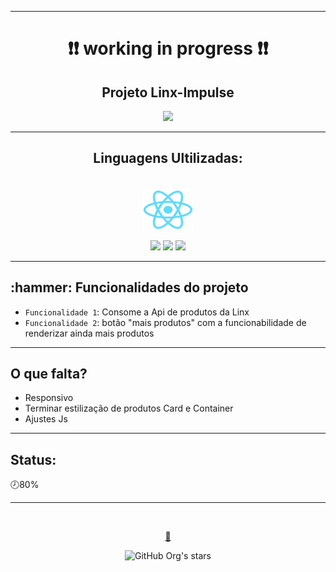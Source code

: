 <hr />

<h1 align="center">❗❗ working in progress ❗❗</h1>
<h2 align="center"> Projeto Linx-Impulse</h2>

<p align="center">
<img src="http://img.shields.io/static/v1?label=STATUS&message=EM%20DESENVOLVIMENTO&color=GREEN&style=for-the-badge"/>
</p>
<hr />
<div align='center'>
<h2> Linguagens Ultilizadas:</h2>
<br>
 <img align="center" alt="Lu-React" height="70" width="80" src="https://raw.githubusercontent.com/devicons/devicon/master/icons/react/react-original.svg">
 <br>
</div>

<div align="center">

<a href="https://www.linkedin.com/in/luciana-vivarelli-valgode-34640815a/" target="_blank"><img src="https://img.shields.io/badge/-LinkedIn-%230077B5?style=for-the-badge&logo=linkedin&logoColor=gold" target="_blank"></a> 
  <a href="https://www.instagram.com/lucianavivarelli/" target="_blank"><img src="https://img.shields.io/badge/-Instagram-%23E4405F?style=for-the-badge&logo=instagram&logoColor=gold" target="_blank"></a>
  <a href = "mailto:lucianavivarelli@hotmail.com"><img src="https://img.shields.io/badge/-Hotmail-%23333?style=for-the-badge&logo=Hotmail&logoColor=gold" target="_blank"></a>
  
</div>
<hr />
<div >
<h2 >:hammer: Funcionalidades do projeto</h2>

- `Funcionalidade 1`: Consome a Api de produtos da Linx
- `Funcionalidade 2`: botão "mais produtos" com a funcionabilidade de renderizar ainda mais produtos 
</div>
<hr />
<h2>O que falta?</h2>
<ul>
<li>Responsivo</li>
<li>Terminar estilização de produtos Card e Container</li>
<li> Ajustes Js</li>
</ul>
<hr />
<h2>Status:</h2>
<p>🕗80%</p>

<hr />
<br>
<div align="center">
<p><a href="mailto:lucianavivarelli@hotmail.com">💌</a></p>  

![GitHub Org's stars](https://img.shields.io/github/stars/LucianaVivarelli?style=social)
</div>
